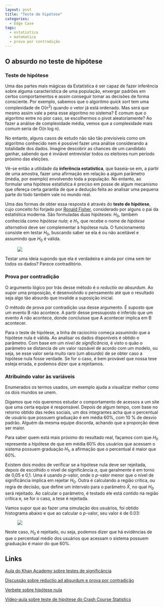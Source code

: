 ```yaml
---
layout: post
title: "Teste de hipótese"
categories:
  - Edge Case
tags:
  - estatistica
  - matematica
  - prova por contradição
---
```


## O absurdo no teste de hipótese

### Teste de hipótese

Uma das partes mais mágicas da Estatística é ser capaz de fazer inferência sobre alguma característica de uma população, enxergar padrões em certos comportamentos e assim conseguir tomar as decisões de forma consciente. Por exemplo, sabemos que o algoritmo *quick sort* tem uma complexidade de O($n^2$) quando o vetor já está ordenado. Mas será que mesmo assim vale a pena esse algoritmo no sistema? É comum que o algoritmo entre no pior caso, se escolhermos o pivot aleatoriamente?  Ao fazer a análise de complexidade média, vemos que a complexidade mais comum seria de O(n log n).

No entanto, alguns casos de estudo não são tão previsíveis como um algoritmo conhecido nem é possível fazer uma análise considerando a totalidade dos dados. Imagine descobrir as chances de um candidato ganhar, sabendo que é inviável entrevistar todos os eleitores num período próximo das eleições.

Vê-se então a utilidade da **inferência estatística**, que baseia-se em, a partir de uma amostra, fazer uma afirmação em relação a algum parâmetro (média, por exemplo) envolvendo toda a população. No entanto, ao formular uma hipótese estatística é preciso em posse de algum mecanismo que ofereça certa garantia de que a dedução feita ao analisar uma pequena parte do todo também vale no mundo real.

Uma das formas de obter essa resposta é através do **teste de hipótese**, cujo conceito foi forjado por [Ronald Fisher](https://en.wikipedia.org/wiki/Ronald_Fisher), considerado por alguns o pai da estatística moderna. São formuladas duas hipóteses: $H_0$, também conhecida como *hipótese nula*; e $H_1$, que recebe o nome de *hipótese alternativa* deve ser complementar à hipótese nula. O funcionamento consiste em testar $H_0$, buscando saber se ela é ou não aceitável e assumindo que $H_0$ é válida.

<figure>
    <a href="https://nymarya.github.io//images/posts/blue_screen.png"><img src="https://nymarya.github.io//images/posts/blue_screen.png"></a>
</figure>

Testar uma ideia supondo que ela é verdadeira e ainda por cima sem ter todos os dados? Parece contraditório. 

### Prova por contradição

O argumento lógico por trás desse método é o _reductio ao absurdum_. Ao supor uma proposição, é desenvolvido o pensamento até que o resultado seja algo tão absurdo que invalide a suposição inicial.

O método de prova por contradição usa desse argumento. É suposto que um evento B não acontece. A partir desse pressuposto é inferido que um evento A não acontece, donde concluisse que A acontecer implica em B acontecer.

Para o teste de hipótese, a linha de raciocínio começa assumindo que a hipótese nula é válida. Ao analisar os dados disponíveis é obtido o parâmetro.  Com base em um *nível de significância*, é visto o quão o parâmetro se distancia de um valor razoável de acordo com um modelo, ou seja, se esse valor seria muito raro (um absurdo) de se obter caso a hipótese nula fosse verdade. Se for o caso, é bem provável que nossa tese esteja errada, e podemos dizer que a rejeitamos.

### Atribuindo valor às variáveis

Enumerados os termos usados, um exemplo ajuda a visualizar melhor como os dois mundos se unem.

Digamos que nós queremos estudar o comportamento de acessos a um site que uma certa equipe é responsável. Depois de algum tempo, com base no retorno obtido das redes sociais, um dos integrantes acha que o percentual de usuário que possuem graduação é em média 60%, com 10 % de desvio padrão. Alguém da mesma equipe discorda, achando que a proporção deve ser maior. 

Para saber quem está mais próximo do resultado real, façamos com que $H_0$ represente a hipótese de que em média 60% dos usuários que acessam o sistema possuem graduação $H_1$, a afirmação que o percentual é maior que 60%.

Existem dois modos de verificar se a hipótese nula deve ser rejeitada, depois de escolhido o nível de significância $\alpha$, que geralmente é em torno de 0,05 e 0,1. Uma é usando _p_-valor, onde o _p_-valor menor que o nível de significância implica em rejeitar $H_0$. Outra é calculando a região crítica, ou regra de decisão, que define um intervalo para o parâmetro $\bar X$, no qual $H_0$ será rejeitado. Ao calcular o parâmetro, é testado ele está contido na região crítica e, se for o caso, a tese é rejeitada.

Vamos supor que ao fazer uma simulação dos usuários, foi obtido histograma abaixo e que ao calcular o _p_-valor, seu valor é de 0.03:

<figure>
 <a href="https://nymarya.github.io//images/posts/simulation_site_access.png"><img src="https://nymarya.github.io//images/posts/simulation_site_access.png"></a>
</figure>

Neste caso, $H_0$ é rejeitado, ou seja, podemos dizer que há evidências de que o percentual médio dos usuários que acessam o sistema possuem graduação é maior do que 60%.

## Links

[Aula do Khan Academy sobre testes de significância](https://www.khanacademy.org/math/ap-statistics/tests-significance-ap/idea-significance-tests)

[Discussão sobre reductio ad absurdum e prova por contradição](https://philosophy.stackexchange.com/questions/561/what-is-the-difference-between-reductio-ad-absurdum-and-proof-by-contradiction)

[Verbete sobre hipótese nula](https://en.wikipedia.org/wiki/Null_hypothesis#Goals_of_null_hypothesis_tests)

[Vídeo-aula sobre teste de hipótese do Crash Course Statistics](https://www.youtube.com/watch?v=bf3egy7TQ2Q&t=0s&list=PL8dPuuaLjXtNM_Y-bUAhblSAdWRnmBUcr&index=23)
